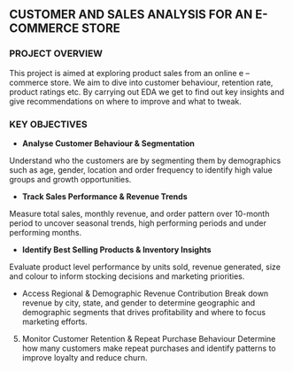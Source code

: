 ## CUSTOMER AND SALES ANALYSIS FOR AN E-COMMERCE STORE


### PROJECT OVERVIEW

This project is aimed at exploring product sales from an online e – commerce store. We aim to dive into customer behaviour, retention rate, product ratings etc. By carrying out EDA we get to find out key insights and give recommendations on where to improve and what to tweak.

### KEY OBJECTIVES

- **Analyse Customer Behaviour & Segmentation**
  
Understand who the customers are by segmenting them by demographics such as age, gender, location and order frequency to identify high value groups and growth opportunities.


- **Track Sales Performance & Revenue Trends**
  
Measure total sales, monthly revenue, and order pattern over 10-month period to uncover seasonal trends, high performing periods and under performing months.


- **Identify Best Selling Products & Inventory Insights**
  
Evaluate product level performance by units sold, revenue generated, size and colour to inform stocking decisions and marketing priorities.


- Access Regional & Demographic Revenue Contribution
Break down revenue by city, state, and gender to determine geographic and demographic segments that drives profitability and where to focus marketing efforts.

5.	Monitor Customer Retention & Repeat Purchase Behaviour
Determine how many customers make repeat purchases and identify patterns to improve loyalty and reduce churn.
